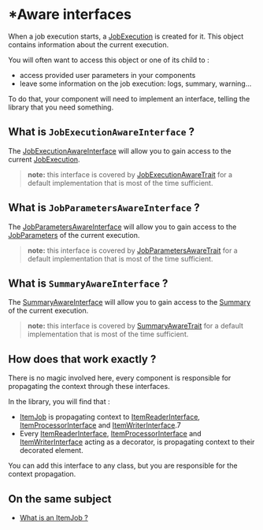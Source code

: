 # *Aware interfaces

When a job execution starts, a [JobExecution](../../../src/batch/src/JobExecution.php) is created for it.
This object contains information about the current execution.

You will often want to access this object or one of its child to :
- access provided user parameters in your components
- leave some information on the job execution: logs, summary, warning...

To do that, your component will need to implement an interface, telling the library that you need something.

## What is `JobExecutionAwareInterface` ?

The [JobExecutionAwareInterface](../../../src/batch/src/Job/JobExecutionAwareInterface.php)
will allow you to gain access to the current [JobExecution](../../../src/batch/src/JobExecution.php).

> **note:** this interface is covered by [JobExecutionAwareTrait](../../../src/batch/src/Job/JobExecutionAwareTrait.php)
> for a default implementation that is most of the time sufficient.

## What is `JobParametersAwareInterface` ?

The [JobParametersAwareInterface](../../../src/batch/src/Job/JobParametersAwareInterface.php)
will allow you to gain access to the [JobParameters](../../../src/batch/src/JobParameters.php) of the current execution.

> **note:** this interface is covered by [JobParametersAwareTrait](../../../src/batch/src/Job/JobParametersAwareTrait.php)
> for a default implementation that is most of the time sufficient.

## What is `SummaryAwareInterface` ?

The [SummaryAwareInterface](../../../src/batch/src/Job/SummaryAwareInterface.php)
will allow you to gain access to the [Summary](../../../src/batch/src/Summary.php) of the current execution.

> **note:** this interface is covered by [SummaryAwareTrait](../../../src/batch/src/Job/SummaryAwareTrait.php)
> for a default implementation that is most of the time sufficient.

## How does that work exactly ?

There is no magic involved here, 
every component is responsible for propagating the context through these interfaces.

In the library, you will find that :
- [ItemJob](../../../src/batch/src/Job/Item/ItemJob.php) is propagating context to
  [ItemReaderInterface](../../../src/batch/src/Job/Item/ItemReaderInterface.php),
  [ItemProcessorInterface](../../../src/batch/src/Job/Item/ItemProcessorInterface.php) and
  [ItemWriterInterface](../../../src/batch/src/Job/Item/ItemWriterInterface.php).7
- Every
  [ItemReaderInterface](../../../src/batch/src/Job/Item/ItemReaderInterface.php),
  [ItemProcessorInterface](../../../src/batch/src/Job/Item/ItemProcessorInterface.php) and
  [ItemWriterInterface](../../../src/batch/src/Job/Item/ItemWriterInterface.php) 
  acting as a decorator, is propagating context to their decorated element.

You can add this interface to any class, but you are responsible for the context propagation.

## On the same subject

- [What is an ItemJob ?](../domain/item-job.md)
